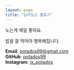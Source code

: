 ```yaml
---
layout: page
title: "감자도스 블로그"
---
```


노는게 제일 좋아요.

밥을 잘 먹어야 행복해집니다.

**Email**: <potados99@gmail.com>    
**GitHub**: [potados99](https://github.com/potados99)    
**Instagram**: [ix_potados](https://www.instagram.com/ix_potados/)    
